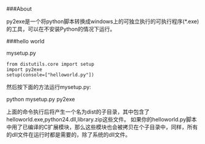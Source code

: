 ###About

py2exe是一个将python脚本转换成windows上的可独立执行的可执行程序(*.exe)的工具，可以在不安装Python的情况下运行。

###hello world

mysetup.py
```
from distutils.core import setup
import py2exe
setup(console=["helloworld.py"]) 
```
然后按下面的方法运行mysetup.py:

python mysetup.py py2exe

上面的命令执行后将产生一个名为dist的子目录，其中包含了helloworld.exe,python24.dll,library.zip这些文件。
如果你的helloworld.py脚本中用了已编译的C扩展模块，那么这些模块也会被拷贝在个子目录中，同样，所有的dll文件在运行时都是需要的，除了系统的dll文件。
